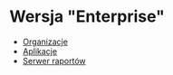# Wersja "Enterprise"

- [Organizacje](/enterprise/organizations.md)
- [Aplikacje](/enterprise/applications.md)
- [Serwer raportów](/administration/report_server.md)